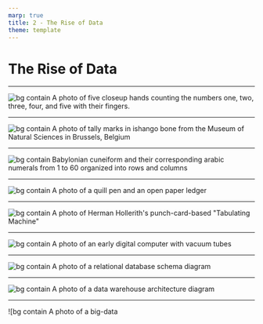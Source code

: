 ```yaml
---
marp: true
title: 2 - The Rise of Data
theme: template
---
```


<!-- _class: title-only -->

# The Rise of Data

---

<!-- _class: one-pane -->

![bg contain A photo of five closeup hands counting the numbers one, two, three, four, and five with their fingers.](images/placeholder.png)

---

<!-- _class: one-pane -->

![bg contain A photo of tally marks in ishango bone from the Museum of Natural Sciences in Brussels, Belgium](images/placeholder.png)

<!-- _footer: Source: Museum of Natural Sciences in Brussels, Belgium -->

---

<!-- _class: one-pane -->

![bg contain Babylonian cuneiform and their corresponding arabic numerals from 1 to 60 organized into rows and columns](images/placeholder.png)

<!-- _footer: Source: Wikipedia: Babylonian Numerals -->

---

<!-- _class: one-pane -->

![bg contain A photo of a quill pen and an open paper ledger](images/placeholder.png)

---

<!-- _class: one-pane -->

![bg contain A photo of Herman Hollerith's punch-card-based "Tabulating Machine"](images/placeholder.png)

<!-- _footer: Source: Wikipedia: Hollerith Tabulating Machine -->

---

<!-- _class: one-pane -->

![bg contain A photo of an early digital computer with vacuum tubes](images/placeholder.png)

---

<!-- _class: one-pane -->

![bg contain A photo of a relational database schema diagram](images/placeholder.png)

---

<!-- _class: one-pane -->

![bg contain A photo of a data warehouse architecture diagram](images/placeholder.png)

---

<!-- _class: one-pane -->

![bg contain A photo of a big-data